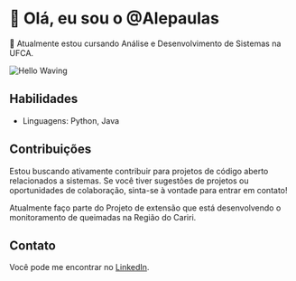 # 👋 Olá, eu sou o @Alepaulas

🌱 Atualmente estou cursando Análise e Desenvolvimento de Sistemas na UFCA.

![Hello Waving](https://tenor.com/pPWFupoGIq.gif)

## Habilidades

- Linguagens: Python, Java

## Contribuições

Estou buscando ativamente contribuir para projetos de código aberto relacionados a sistemas. Se você tiver sugestões de projetos ou oportunidades de colaboração, sinta-se à vontade para entrar em contato!

Atualmente faço parte do Projeto de extensão que está desenvolvendo o monitoramento de queimadas na Região do Cariri.


## Contato

Você pode me encontrar no [LinkedIn](https://www.linkedin.com/in/alexandra-de-paula-9043652b6/).

